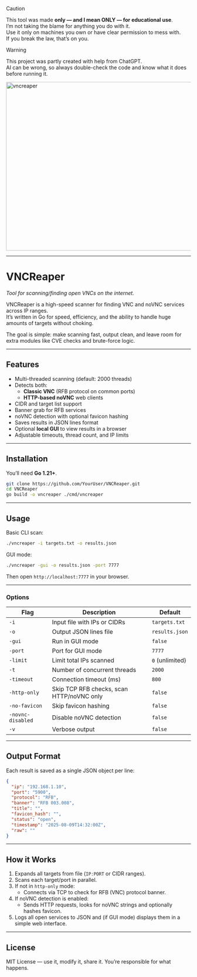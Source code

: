 > [!CAUTION]
> This tool was made **only — and I mean ONLY — for educational use**.  
> I’m not taking the blame for anything you do with it.  
> Use it only on machines you own or have clear permission to mess with.  
> If you break the law, that’s on you.

> [!WARNING]
> This project was partly created with help from ChatGPT.  
> AI can be wrong, so always double-check the code and know what it does before running it.

<img width="1280" height="460" alt="vncreaper" src="https://github.com/user-attachments/assets/45ae4c4c-6c08-4c1b-b018-7f58c1720810" />

---

# **VNCReaper**

*Tool for scanning/finding open VNCs on the internet.*

VNCReaper is a high-speed scanner for finding VNC and noVNC services across IP ranges.  
It’s written in Go for speed, efficiency, and the ability to handle huge amounts of targets without choking.

The goal is simple: make scanning fast, output clean, and leave room for extra modules like CVE checks and brute-force logic.

---

## Features

- Multi-threaded scanning (default: 2000 threads)
- Detects both:
  - **Classic VNC** (RFB protocol on common ports)
  - **HTTP-based noVNC** web clients
- CIDR and target list support
- Banner grab for RFB services
- noVNC detection with optional favicon hashing
- Saves results in JSON lines format
- Optional **local GUI** to view results in a browser
- Adjustable timeouts, thread count, and IP limits

---

## Installation

You’ll need **Go 1.21+**.

```bash
git clone https://github.com/YourUser/VNCReaper.git
cd VNCReaper
go build -o vncreaper ./cmd/vncreaper
```

---

## Usage

Basic CLI scan:
```bash
./vncreaper -i targets.txt -o results.json
```

GUI mode:
```bash
./vncreaper -gui -o results.json -port 7777
```
Then open `http://localhost:7777` in your browser.

---

### Options

| Flag | Description | Default |
|------|-------------|---------|
| `-i` | Input file with IPs or CIDRs | `targets.txt` |
| `-o` | Output JSON lines file | `results.json` |
| `-gui` | Run in GUI mode | `false` |
| `-port` | Port for GUI mode | `7777` |
| `-limit` | Limit total IPs scanned | `0` (unlimited) |
| `-t` | Number of concurrent threads | `2000` |
| `-timeout` | Connection timeout (ms) | `800` |
| `-http-only` | Skip TCP RFB checks, scan HTTP/noVNC only | `false` |
| `-no-favicon` | Skip favicon hashing | `false` |
| `-novnc-disabled` | Disable noVNC detection | `false` |
| `-v` | Verbose output | `false` |

---

## Output Format

Each result is saved as a single JSON object per line:

```json
{
  "ip": "192.168.1.10",
  "port": "5900",
  "protocol": "RFB",
  "banner": "RFB 003.008",
  "title": "",
  "favicon_hash": "",
  "status": "open",
  "timestamp": "2025-08-09T14:32:00Z",
  "raw": ""
}
```

---

## How it Works

1. Expands all targets from file (`IP:PORT` or CIDR ranges).
2. Scans each target/port in parallel.
3. If not in `http-only` mode:
   - Connects via TCP to check for RFB (VNC) protocol banner.
4. If noVNC detection is enabled:
   - Sends HTTP requests, looks for noVNC strings and optionally hashes favicon.
5. Logs all open services to JSON and (if GUI mode) displays them in a simple web interface.

---

## License

MIT License — use it, modify it, share it. You’re responsible for what happens.

